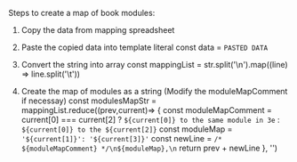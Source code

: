 Steps to create a map of book modules:
1. Copy the data from mapping spreadsheet

2. Paste the copied data into template literal
    const data = `PASTED DATA`

3. Convert the string into array
    const mappingList = str.split('\n').map((line) => line.split('\t'))

4. Create the map of modules as a string (Modify the moduleMapComment if necessay)
    const modulesMapStr = mappingList.reduce((prev,current)=> {
        const moduleMapComment = current[0] === current[2] ? `${current[0]} to the same module in 3e` : `${current[0]} to the ${current[2]}`
        const moduleMap = `'${current[1]}': '${current[3]}'`
        const newLine = `/* ${moduleMapComment} */\n${moduleMap},\n`
        return prev + newLine
    }, '')
